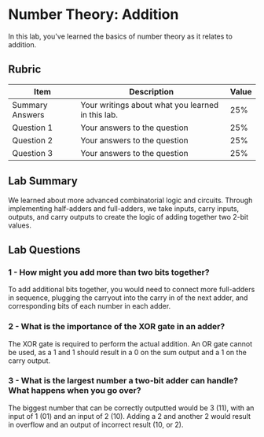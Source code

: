 # Number Theory: Addition

In this lab, you've learned the basics of number theory as it relates to addition.

## Rubric

| Item | Description | Value |
| ---- | ----------- | ----- |
| Summary Answers | Your writings about what you learned in this lab. | 25% |
| Question 1 | Your answers to the question | 25% |
| Question 2 | Your answers to the question | 25% |
| Question 3 | Your answers to the question | 25% |

## Lab Summary

We learned about more advanced combinatorial logic and circuits. Through implementing half-adders and full-adders, we take inputs, carry inputs, outputs, and carry outputs to create the logic of adding together two 2-bit values.

## Lab Questions

### 1 - How might you add more than two bits together?

To add additional bits together, you would need to connect more full-adders in sequence, plugging the carryout into the carry in of the next adder, and corresponding bits of each number in each adder.

### 2 - What is the importance of the XOR gate in an adder?

The XOR gate is required to perform the actual addition. An OR gate cannot be used, as a 1 and 1 should result in a 0 on the sum output and a 1 on the carry output.

### 3 - What is the largest number a two-bit adder can handle? What happens when you go over?

The biggest number that can be correctly outputted would be 3 (11), with an input of 1 (01) and an input of 2 (10). Adding a 2 and another 2 would result in overflow and an output of incorrect result (10, or 2).

